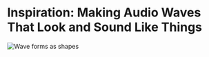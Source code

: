 # Inspiration: Making Audio Waves That Look and Sound Like Things

![Wave forms as shapes](https://grant-uploader.s3.amazonaws.com/2025-02-21-13-11-33-2000.jpg)